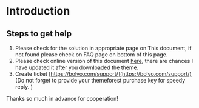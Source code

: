 # Introduction

## Steps to get help

1. Please check for the solution in appropriate page on This document, if not found please check on FAQ page on bottom of this page.
2. Please check online version of this document [here](https://documentation.bolvo.com/mendoz-hubspot-theme-documentation/index.html), there are chances I have updated it after you downloaded the theme.
3. Create ticket [https://bolvo.com/support/](https://bolvo.com/support/) \(Do not forget to provide your themeforest purchase key for speedy reply. \)

Thanks so much in advance for cooperation!





